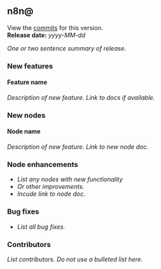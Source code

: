 ## n8n@<version-number>

 

View the [commits](<url for GitHub's 'Comparing changes' view, comparing this release to the previous one>) for this version.<br />
**Release date:** _yyyy-MM-dd_

_One or two sentence summary of release._

### New features

<div class="n8n-new-features" markdown>

#### Feature name

_Description of new feature. Link to docs if available._

</div>

### New nodes

<div class="n8n-new-features" markdown>

#### Node name

_Description of new feature. Link to new node doc._

</div>

### Node enhancements

* _List any nodes with new functionality_
* _Or other improvements._
* _Incude link to node doc._

### Bug fixes

* _List all bug fixes._

### Contributors

_List contributors. Do not use a bulleted list here._